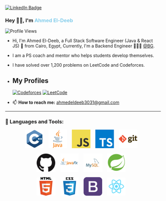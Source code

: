 [![LinkedIn Badge](https://img.shields.io/badge/LinkedIn-Profile-blue?logo=linkedin&style=for-the-badge)](https://www.linkedin.com/in/ahmed-eldeeb-49b195207/)

### Hey 👋🏽, I'm <span style="color: skyblue; font-weight: bold;">Ahmed El-Deeb</span>

<p>
  <img src="https://komarev.com/ghpvc/?username=EngAhmedElDeeb&style=for-the-badge" alt="Profile Views" />
</p>

- Hi, I'm Ahmed El-Deeb, a Full Stack Software Engineer (Java & React JS) 🚀 from Cairo, Egypt, Currently, I'm a Backend Engineer 🙍🏽‍♂️ [@BG](https://ebeshara.com/).  

- I am a PS coach and mentor who helps students develop themselves.
- I have solved over 1,200 problems on LeetCode and Codeforces.
  
- ## My Profiles
  [![Codeforces](https://img.shields.io/badge/Codeforces-1F8ACB?style=for-the-badge&logo=codeforces&logoColor=white)](https://codeforces.com/profile/Deepoo)
  [![LeetCode](https://img.shields.io/badge/LeetCode-FFA116?style=for-the-badge&logo=leetcode&logoColor=white)](https://leetcode.com/u/Deepoo/)

- 📫 **How to reach me:** ahmedeldeeb3031@gmail.com  

---

### 🚀 **Languages and Tools:**  

<p align="center">
  <img height="60" src="https://raw.githubusercontent.com/github/explore/master/topics/cpp/cpp.png">&nbsp;&nbsp;&nbsp;
  <img height="60" src="https://raw.githubusercontent.com/github/explore/master/topics/java/java.png">&nbsp;&nbsp;&nbsp;
  <img height="60" src="https://raw.githubusercontent.com/github/explore/master/topics/javascript/javascript.png">&nbsp;&nbsp;&nbsp;
  <img height="60" src="https://raw.githubusercontent.com/github/explore/master/topics/typescript/typescript.png">&nbsp;&nbsp;&nbsp;
  <img height="60" src="https://raw.githubusercontent.com/github/explore/master/topics/git/git.png">&nbsp;&nbsp;&nbsp;
</p>

<p align="center">
  <img height="60" src="https://raw.githubusercontent.com/github/explore/master/topics/github/github.png" >&nbsp;&nbsp;&nbsp;
  <img height="60" src="https://raw.githubusercontent.com/github/explore/master/topics/javafx/javafx.png" >&nbsp;&nbsp;&nbsp;
  <img height="60" src="https://raw.githubusercontent.com/github/explore/master/topics/mysql/mysql.png" >&nbsp;&nbsp;&nbsp;
  <img height="60" src="https://raw.githubusercontent.com/github/explore/master/topics/spring-boot/spring-boot.png" >&nbsp;&nbsp;&nbsp;
</p>

<p align="center">
  <img height="60" src="https://raw.githubusercontent.com/github/explore/master/topics/html/html.png">&nbsp;&nbsp;&nbsp;
  <img height="60" src="https://raw.githubusercontent.com/github/explore/master/topics/css/css.png" >&nbsp;&nbsp;&nbsp;
  <img height="60" src="https://raw.githubusercontent.com/github/explore/master/topics/bootstrap/bootstrap.png" >&nbsp;&nbsp;&nbsp;
  <img height="60" src="https://raw.githubusercontent.com/github/explore/master/topics/react/react.png">&nbsp;&nbsp;&nbsp;
</p>

